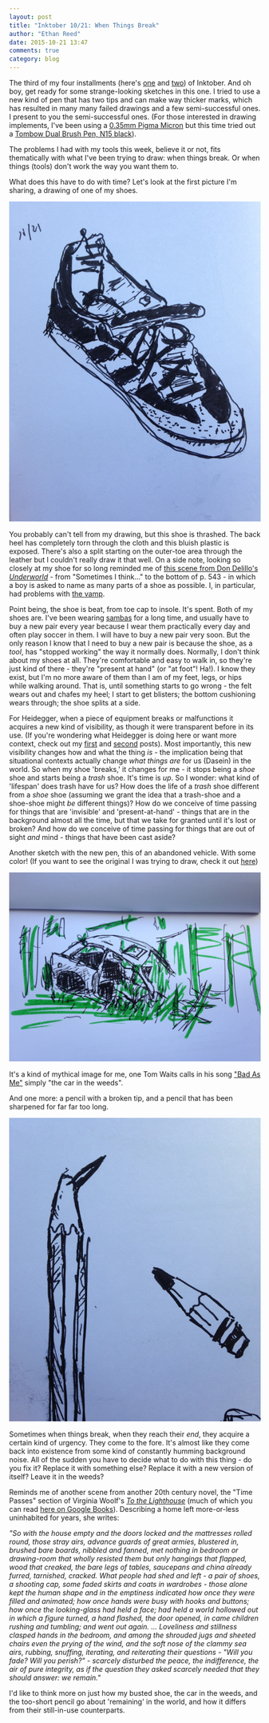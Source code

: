 ```yaml
---
layout: post
title: "Inktober 10/21: When Things Break"
author: "Ethan Reed"
date: 2015-10-21 13:47
comments: true
category: blog
---
```

The third of my four installments (here's [one](http://scholarslab.org/digital-humanities/inktober-105-three-sketches/) and [two](http://scholarslab.org/digital-humanities/inktober-1013-time-pieces-and-graphs/)) of Inktober. And oh boy, get ready for some strange-looking sketches in this one. I tried to use a new kind of pen that has two tips and can make way thicker marks, which has resulted in many many failed drawings and a few semi-successful ones. I present to you the semi-successful ones. (For those interested in drawing implements, I've been using a [0.35mm Pigma Micron](http://sakuraofamerica.com/pen-archival) but this time tried out a [Tombow Dual Brush Pen, N15 black](http://tombowusa.com/dual-brush-pen-602.html)).

The problems I had with my tools this week, believe it or not, fits thematically with what I've been trying to draw: when things break. Or when things (tools) don't work the way you want them to.

What does this have to do with time? Let's look at the first picture I'm sharing, a drawing of one of my shoes.

![Right samba](/images/inktober/10.23samba.JPG)

You probably can't tell from my drawing, but this shoe is thrashed. The back heel has completely torn through the cloth and this bluish plastic is exposed. There's also a split starting on the outer-toe area through the leather but I couldn't really draw it that well. On a side note, looking so closely at my shoe for so long reminded me of [this scene from Don Delillo's *Underworld*](https://books.google.com/books?id=Ug3ArDMHLnQC&pg=PA540&lpg=PA540&dq=delillo+underworld+shoe+name+the+parts&source=bl&ots=fWnNKYyQUi&sig=KI5UxZA50WbPPs_DtATUDEeNygE&hl=en&sa=X&ved=0CCgQ6AEwAmoVChMI8N3n85_UyAIVRHY-Ch08OAK9#v=onepage&q=delillo%20underworld%20shoe%20name%20the%20parts&f=false) - from "Sometimes I think..." to the bottom of p. 543 - in which a boy is asked to name as many parts of a shoe as possible. I, in particular, had problems with [the vamp](http://www.shoeguide.org/shoe_anatomy/).

Point being, the shoe is beat, from toe cap to insole. It's spent. Both of my shoes are. I've been wearing [sambas](http://www.adidas.com/us/samba-classic-shoes/034563.html) for a long time, and usually have to buy a new pair every year because I wear them practically every day and often play soccer in them. I will have to buy a new pair very soon. But the only reason I know that I need to buy a new pair is because the shoe, as a *tool*, has "stopped working" the way it normally does. Normally, I don't think about my shoes at all. They're comfortable and easy to walk in, so they're just kind of there - they're "present at hand" (or "at foot"! Ha!). I know they exist, but I'm no more aware of them than I am of my feet, legs, or hips while walking around. That is, until something starts to go wrong - the felt wears out and chafes my heel; I start to get blisters; the bottom cushioning wears through; the shoe splits at a side.

For Heidegger, when a piece of equipment breaks or malfunctions it acquires a new kind of visibility, as though it were transparent before in its use. (If you're wondering what Heidegger is doing here or want more context, check out my [first](http://scholarslab.org/digital-humanities/inktober-105-three-sketches/) and [second](http://scholarslab.org/digital-humanities/inktober-1013-time-pieces-and-graphs/) posts). Most importantly, this new visibility changes how and what the thing *is* - the implication being that situational contexts actually change *what things are* for us (Dasein) in the world. So when my shoe 'breaks,' it changes for me - it stops being a *shoe* shoe and starts being a *trash* shoe. It's time is *up*. So I wonder: what kind of 'lifespan' does trash have for us? How does the life of a *trash* shoe different from a *shoe* shoe (assuming we grant the idea that a trash-shoe and a shoe-shoe might *be* different things)? How do we conceive of time passing for things that are 'invisible' and 'present-at-hand' - things that are in the background almost all the time, but that we take for granted until it's lost or broken? And how do we conceive of time passing for things that are out of sight *and* mind - things that have been cast aside?

Another sketch with the new pen, this of an abandoned vehicle. With some color! (If you want to see the original I was trying to draw, check it out [here](http://i.ytimg.com/vi/j2SGlkFfH3Y/maxresdefault.jpg))

![Car in the weeds](/images/inktober/10.23carintheweeds.JPG)

It's a kind of mythical image for me, one Tom Waits calls in his song ["Bad As Me"](http://www.tomwaits.com/songs/song/368/Bad_As_Me/) simply "the car in the weeds".

And one more: a pencil with a broken tip, and a pencil that has been sharpened for far far too long.

![Broken pencil](/images/inktober/10.23pencil.JPG)

Sometimes when things break, when they reach their *end*, they acquire a certain kind of urgency. They come to the fore. It's almost like they come back into existence from some kind of constantly humming background noise. All of the sudden you have to decide what to do with this thing - do you fix it? Replace it with something else? Replace it with a new version of itself? Leave it in the weeds?

Reminds me of another scene from another 20th century novel, the "Time Passes" section of Virginia Woolf's [*To the Lighthouse*](https://en.wikipedia.org/wiki/To_the_Lighthouse) (much of which you can read [here on Google Books](https://books.google.com/books?id=ng0Tg0FhRggC&q=time+passes#v=snippet&q=time%20passes&f=false)). Describing a home left more-or-less uninhabited for years, she writes:

*"So with the house empty and the doors locked and the mattresses rolled round, those stray airs, advance guards of great armies, blustered in, brushed bare boards, nibbled and fanned, met nothing in bedroom or drawing-room that wholly resisted them but only hangings that flapped, wood that creaked, the bare legs of tables, saucepans and china already furred, tarnished, cracked. What people had shed and left - a pair of shoes, a shooting cap, some faded skirts and coats in wardrobes - those alone kept the human shape and in the emptiness indicated how once they were filled and animated; how once hands were busy with hooks and buttons; how once the looking-glass had held a face; had held a world hollowed out in which a figure turned, a hand flashed, the door opened, in came children rushing and tumbling; and went out again. ... Loveliness and stillness clasped hands in the bedroom, and among the shrouded jugs and sheeted chairs even the prying of the wind, and the soft nose of the clammy sea airs, rubbing, snuffing, iterating, and reiterating their questions - "Will you fade? Will you perish?" - scarcely disturbed the peace, the indifference, the air of pure integrity, as if the question they asked scarcely needed that they should answer: we remain."*

I'd like to think more on just how my busted shoe, the car in the weeds, and the too-short pencil go about 'remaining' in the world, and how it differs from their still-in-use counterparts.
